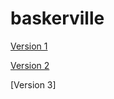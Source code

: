 # baskerville

[Version 1](https://jackmcgonigle.github.io/Baskerville/baskerville1.html)

[Version 2](https://jackmcgonigle.github.io/Baskerville/baskerville1.1.html)

[Version 3]
